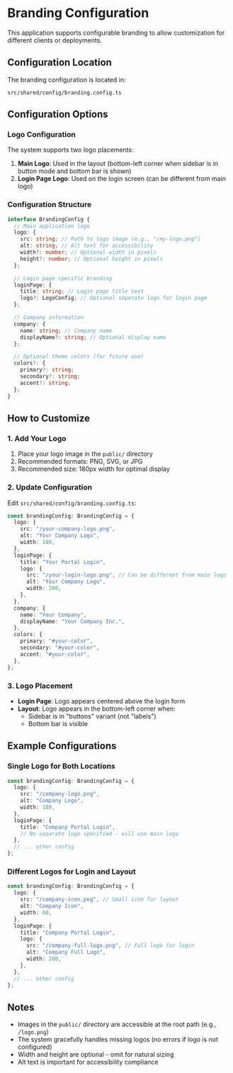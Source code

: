 # Branding Configuration

This application supports configurable branding to allow customization for different clients or deployments.

## Configuration Location

The branding configuration is located in:

```
src/shared/config/branding.config.ts
```

## Configuration Options

### Logo Configuration

The system supports two logo placements:

1. **Main Logo**: Used in the layout (bottom-left corner when sidebar is in button mode and bottom bar is shown)
2. **Login Page Logo**: Used on the login screen (can be different from main logo)

### Configuration Structure

```typescript
interface BrandingConfig {
  // Main application logo
  logo: {
    src: string; // Path to logo image (e.g., "/my-logo.png")
    alt: string; // Alt text for accessibility
    width?: number; // Optional width in pixels
    height?: number; // Optional height in pixels
  };

  // Login page specific branding
  loginPage: {
    title: string; // Login page title text
    logo?: LogoConfig; // Optional separate logo for login page
  };

  // Company information
  company: {
    name: string; // Company name
    displayName?: string; // Optional display name
  };

  // Optional theme colors (for future use)
  colors?: {
    primary?: string;
    secondary?: string;
    accent?: string;
  };
}
```

## How to Customize

### 1. Add Your Logo

1. Place your logo image in the `public/` directory
2. Recommended formats: PNG, SVG, or JPG
3. Recommended size: 180px width for optimal display

### 2. Update Configuration

Edit `src/shared/config/branding.config.ts`:

```typescript
const brandingConfig: BrandingConfig = {
  logo: {
    src: "/your-company-logo.png",
    alt: "Your Company Logo",
    width: 180,
  },
  loginPage: {
    title: "Your Portal Login",
    logo: {
      src: "/your-login-logo.png", // Can be different from main logo
      alt: "Your Company Logo",
      width: 200,
    },
  },
  company: {
    name: "Your Company",
    displayName: "Your Company Inc.",
  },
  colors: {
    primary: "#your-color",
    secondary: "#your-color",
    accent: "#your-color",
  },
};
```

### 3. Logo Placement

- **Login Page**: Logo appears centered above the login form
- **Layout**: Logo appears in the bottom-left corner when:
  - Sidebar is in "buttons" variant (not "labels")
  - Bottom bar is visible

## Example Configurations

### Single Logo for Both Locations

```typescript
const brandingConfig: BrandingConfig = {
  logo: {
    src: "/company-logo.png",
    alt: "Company Logo",
    width: 180,
  },
  loginPage: {
    title: "Company Portal Login",
    // No separate logo specified - will use main logo
  },
  // ... other config
};
```

### Different Logos for Login and Layout

```typescript
const brandingConfig: BrandingConfig = {
  logo: {
    src: "/company-icon.png", // Small icon for layout
    alt: "Company Icon",
    width: 60,
  },
  loginPage: {
    title: "Company Portal Login",
    logo: {
      src: "/company-full-logo.png", // Full logo for login
      alt: "Company Full Logo",
      width: 200,
    },
  },
  // ... other config
};
```

## Notes

- Images in the `public/` directory are accessible at the root path (e.g., `/logo.png`)
- The system gracefully handles missing logos (no errors if logo is not configured)
- Width and height are optional - omit for natural sizing
- Alt text is important for accessibility compliance
